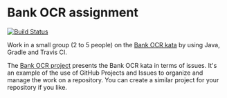 # Bank OCR assignment

[![Build Status](https://travis-ci.org/drocro/bank-ocr-assignment.svg?branch=master)](https://travis-ci.org/drocro/bank-ocr-assignment)

Work in a small group (2 to 5 people) on the [Bank OCR kata](http://codingdojo.org/kata/BankOCR/) by using Java, Gradle and Travis CI.

The [Bank OCR project](https://github.com/dario-campagna/bank-ocr-assignment/projects/1) presents the Bank OCR kata in terms of issues. It's an example of the use of GitHub Projects and Issues to organize and manage the work on a repository. You can create a similar project for your repository if you like.
